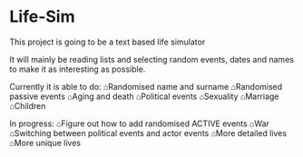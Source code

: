 # Life-Sim
This project is going to be a text based life simulator

It will mainly be reading lists and selecting random events, dates and names to make it as interesting as possible.

Currently it is able to do:
⌂Randomised name and surname
⌂Randomised passive events
⌂Aging and death
⌂Political events
⌂Sexuality
⌂Marriage
⌂Children


In progress:
⌂Figure out how to add randomised ACTIVE events
⌂War
⌂Switching between political events and actor events
⌂More detailed lives
⌂More unique lives




